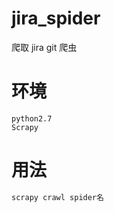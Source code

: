 # jira_spider
 爬取 jira git 爬虫
 
# 环境

```
python2.7
Scrapy
```

# 用法

```python
scrapy crawl spider名
```
